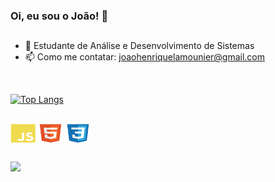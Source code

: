 ### Oi, eu sou o João! 👋

##
- 🔭 Estudante de Análise e Desenvolvimento de Sistemas
- 📫 Como me contatar: joaohenriquelamounier@gmail.com
<!--
- <picture>
  <source
    srcset="https://github-readme-stats.vercel.app/api?username=Lamouniers&show_icons=true&theme=merko"
    media="(prefers-color-scheme: dark)"
  />
  <source
    srcset="https://github-readme-stats.vercel.app/api?username=Lamouniers&show_icons=true"
    media="(prefers-color-scheme: light), (prefers-color-scheme: no-preference)"
  />
  <img src="https://github-readme-stats.vercel.app/api?username=Lamouniers&show_icons=true" />
</picture>]
-->
<br>

[![Top Langs](https://github-readme-stats.vercel.app/api/top-langs/?username=Lamouniers&layout=compact)](https://github.com/Lamouniers/github-readme-stats)

<div style="display: inline_block"><br>
  <img align="center" alt="Rafa-Js" height="30" width="40" src="https://raw.githubusercontent.com/devicons/devicon/master/icons/javascript/javascript-plain.svg">
  <img align="center" alt="Rafa-HTML" height="30" width="40" src="https://raw.githubusercontent.com/devicons/devicon/master/icons/html5/html5-original.svg">
  <img align="center" alt="Rafa-CSS" height="30" width="40" src="https://raw.githubusercontent.com/devicons/devicon/master/icons/css3/css3-original.svg">
</div>

##
<div>
    <a href="https://discord.gg/lamouniers" target="_blank"><img src="https://img.shields.io/badge/Discord-7289DA?style=for-the-badge&logo=discord&logoColor=white" target="_blank"></a>
</div>
